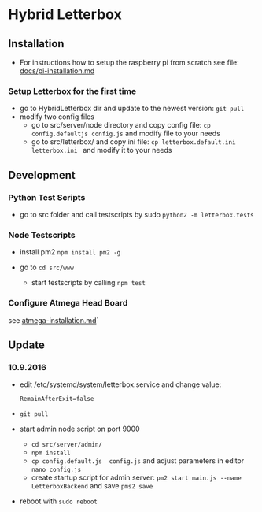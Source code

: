 # Hybrid Letterbox

## Installation

* For instructions how to setup the raspberry pi from scratch see file: [docs/pi-installation.md](docs/pi-installation.md)

### Setup Letterbox for the first time

* go to HybridLetterbox dir and update to the newest version: `git pull`
* modify two config files
  * go to src/server/node directory and copy config file: `cp config.defaultjs config.js` and modify file to your needs
  * go to src/letterbox/ and copy ini file: `cp letterbox.default.ini letterbox.ini `  and modify it to your needs


## Development

### Python Test Scripts

* go to src folder and call testscripts by sudo `python2 -m letterbox.tests`

### Node Testscripts

* install pm2 `npm install pm2 -g`

* go to `cd src/www`
  * start testscripts by calling `npm test`

### Configure Atmega Head Board

see  [atmega-installation.md](atmega-installation.md)`



## Update



### 10.9.2016

* edit  /etc/systemd/system/letterbox.service and change value:

  ```
  RemainAfterExit=false
  ```

* `git pull`

* start admin node script on port 9000

  * `cd src/server/admin/ `
  * `npm install`
  * `cp config.default.js  config.js` and adjust parameters in editor `nano config.js`
  * create startup script for admin server: `pm2 start main.js --name LetterboxBackend` and save `pms2 save`

* reboot with `sudo reboot`